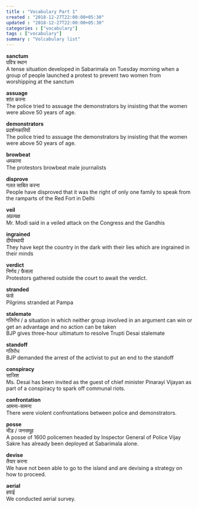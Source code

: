 ```yaml
---
title : "Vocabulary Part 1"
created : "2018-12-27T22:00:00+05:30"
updated : "2018-12-27T22:00:00+05:30"
categories : ["vocabulary"]
tags : ["vocabulary"]
summary : "Volcabulary list"
---
```


**sanctum**  
पवित्र स्थान  
A tense situation developed in Sabarimala on Tuesday morning when a group of people launched a protest to prevent two women from worshipping at the sanctum


**assuage**  
शांत करना  
The police tried to assuage the demonstrators by insisting that the women were above 50 years of age.


**demonstrators**  
प्रदर्शनकारियों  
The police tried to assuage the demonstrators by insisting that the women were above 50 years of age.


**browbeat**  
धमकाना  
The protestors browbeat male journalists


**disprove**  
गलत साबित करना  
People have disproved that it was the right of only one family to speak from the ramparts of the Red Fort in Delhi


**veil**  
अप्रत्यक्ष  
Mr. Modi said in a veiled attack on the Congress and the Gandhis


**ingrained**  
दीर्घस्थायी  
They have kept the country in the dark with their lies which are ingrained in their minds


**verdict**  
निर्णय / फैसला  
Protestors gathered outside the court to await the verdict.


**stranded**  
फंसे  
Pilgrims stranded at Pampa


**stalemate**  
गतिरोध / a situation in which neither group involved in an argument can win or get an advantage and no action can be taken  
BJP gives three-hour ultimatum to resolve Trupti Desai stalemate


**standoff**  
गतिरोध  
BJP demanded the arrest of the activist to put an end to the standoff


**conspiracy**  
साजिश  
Ms. Desai has been invited as the guest of chief minister Pinarayi Vijayan as part of a conspiracy to spark off communal riots.


**confrontation**  
आमना-सामना  
There were violent confrontations between police and demonstrators.


**posse**  
भीड़ / जनसमूह  
A posse of 1600 policemen headed by Inspector General of Police Vijay Sakre has already been deployed at Sabarimala alone.


**devise**  
तैयार करना  
We have not been able to go to the island and are devising a strategy on how to proceed.


**aerial**  
हवाई  
We conducted aerial survey.